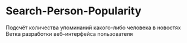 # Search-Person-Popularity
Подсчёт количества упоминаний какого-либо человека в новостях
Ветка разработки веб-интерфейса пользователя
